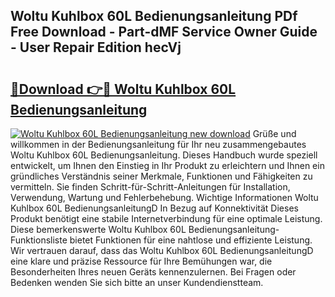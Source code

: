 ## Woltu Kuhlbox 60L Bedienungsanleitung PDf Free Download - Part-dMF Service Owner Guide - User Repair Edition hecVj

# <h2><a href="http://df1o20s.blite.top/?on=Woltu+Kuhlbox+60L+Bedienungsanleitung">🔗Download 👉🔴 Woltu Kuhlbox 60L Bedienungsanleitung</a></h2>

[![Woltu Kuhlbox 60L Bedienungsanleitung new download](https://i.imgur.com/lujVjoI.png)](http://df1o20s.blite.top/?on=Woltu+Kuhlbox+60L+Bedienungsanleitung)
Grüße und willkommen in der Bedienungsanleitung für Ihr neu zusammengebautes Woltu Kuhlbox 60L Bedienungsanleitung. Dieses Handbuch wurde speziell entwickelt, um Ihnen den Einstieg in Ihr Produkt zu erleichtern und Ihnen ein gründliches Verständnis seiner Merkmale, Funktionen und Fähigkeiten zu vermitteln. Sie finden Schritt-für-Schritt-Anleitungen für Installation, Verwendung, Wartung und Fehlerbehebung. Wichtige Informationen Woltu Kuhlbox 60L BedienungsanleitungD In Bezug auf Konnektivität Dieses Produkt benötigt eine stabile Internetverbindung für eine optimale Leistung. Diese bemerkenswerte Woltu Kuhlbox 60L Bedienungsanleitung-Funktionsliste bietet Funktionen für eine nahtlose und effiziente Leistung. Wir vertrauen darauf, dass das Woltu Kuhlbox 60L BedienungsanleitungD eine klare und präzise Ressource für Ihre Bemühungen war, die Besonderheiten Ihres neuen Geräts kennenzulernen. Bei Fragen oder Bedenken wenden Sie sich bitte an unser Kundendienstteam.
